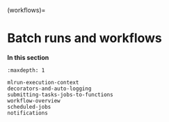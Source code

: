 (workflows)=
# Batch runs and workflows


**In this section**

```{toctree}
:maxdepth: 1

mlrun-execution-context
decorators-and-auto-logging
submitting-tasks-jobs-to-functions
workflow-overview
scheduled-jobs
notifications
```